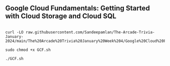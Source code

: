 ## Google Cloud Fundamentals: Getting Started with Cloud Storage and Cloud SQL

```

curl -LO raw.githubusercontent.com/Sandeepamlan/The-Arcade-Trivia-January-2024/main/The%20Arcade%20Trivia%20January%20Week%204/Google%20Cloud%20Fundamentals%3A%20Getting%20Started%20with%20Cloud%20Storage%20and%20Cloud%20SQL/GCF.sh

sudo chmod +x GCF.sh

./GCF.sh
```
